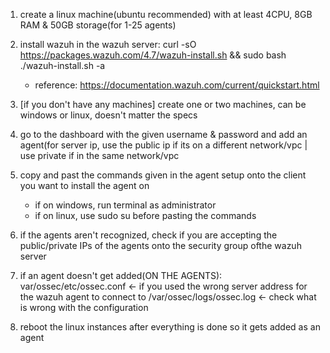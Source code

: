 1) create a linux machine(ubuntu recommended) with at least 4CPU, 8GB RAM & 50GB storage(for 1-25 agents)
2) install wazuh in the wazuh server: curl -sO https://packages.wazuh.com/4.7/wazuh-install.sh && sudo bash ./wazuh-install.sh -a
    - reference: https://documentation.wazuh.com/current/quickstart.html
3) [if you don't have any machines] create one or two machines, can be windows or linux, doesn't matter the specs
4) go to the dashboard with the given username & password and add an agent(for server ip, use the public ip if its on a different network/vpc | use private if in the same network/vpc
5) copy and past the commands given in the agent setup onto the client you want to install the agent on
    - if on windows, run terminal as administrator
    - if on linux, use sudo su before pasting the commands



6) if the agents aren't recognized, check if you are accepting the public/private IPs of the agents onto the security group ofthe wazuh server
7) if an agent doesn't get added(ON THE AGENTS):
    var/ossec/etc/ossec.conf <- if you used the wrong server address for the wazuh agent to connect to
    /var/ossec/logs/ossec.log <- check what is wrong with the configuration
8) reboot the linux instances after everything is done so it gets added as an agent
